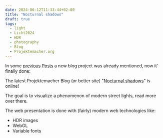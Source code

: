 ```yaml
---
date: 2024-06-12T11:33:44+02:00
title: "Nocturnal shadows"
draft: true
tags:
  - light
  - Licht2024
  - HDR
  - photography
  - Blog
  - Projektemacher.org
---
```


In some [previous](/post/hdr-awesome-list/) [Posts](/post/ultrahdr/) a new blog project was already mentioned, now it' finally done:
<!--more-->

The latest Projektemacher Blog (or better site) "[Nocturnal shadows](https://schatten.yaapb.projektemacher.org/)" is online!

The goal is to visualize a phenomenon of modern street lights, read more over there.

The web presentation is done with (fairly) modern web technologies like:
* HDR images
* WebGL
* Variable fonts
